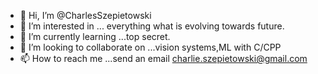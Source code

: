- 👋 Hi, I’m @CharlesSzepietowski
- 👀 I’m interested in ... everything what is evolving towards future.
- 🌱 I’m currently learning ...top secret.
- 💞️ I’m looking to collaborate on ...vision systems,ML with C/CPP
- 📫 How to reach me ...send an email charlie.szepietowski@gmail.com

<!---
CharlesSzepietowski/CharlesSzepietowski is a ✨ special ✨ repository because its `README.md` (this file) appears on your GitHub profile.
You can click the Preview link to take a look at your changes.
--->
